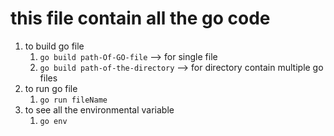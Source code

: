# this file contain all the go code

1. to build go file 
   1. `go build path-Of-GO-file` --> for single file
   2. `go build path-of-the-directory` --> for directory contain multiple go files
2. to run go file
   1. `go run fileName`
3. to see all the environmental variable
   1. `go env`